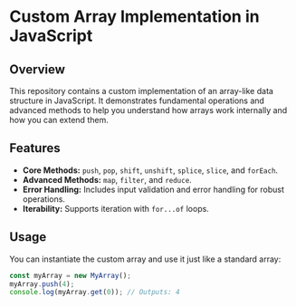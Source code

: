 # Custom Array Implementation in JavaScript

## Overview

This repository contains a custom implementation of an array-like data structure in JavaScript. It demonstrates fundamental operations and advanced methods to help you understand how arrays work internally and how you can extend them.

## Features

- **Core Methods:** `push`, `pop`, `shift`, `unshift`, `splice`, `slice`, and `forEach`.
- **Advanced Methods:** `map`, `filter`, and `reduce`.
- **Error Handling:** Includes input validation and error handling for robust operations.
- **Iterability:** Supports iteration with `for...of` loops.

## Usage

You can instantiate the custom array and use it just like a standard array:

```javascript
const myArray = new MyArray();
myArray.push(4);
console.log(myArray.get(0)); // Outputs: 4


